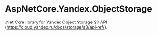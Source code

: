 # AspNetCore.Yandex.ObjectStorage

.Net Core library for Yandex Object Storage S3 API (https://cloud.yandex.ru/docs/storage/s3/api-ref/).


